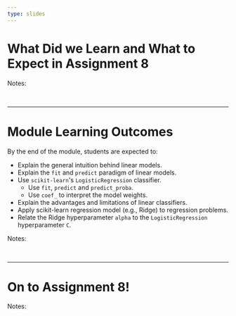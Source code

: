 ```yaml
---
type: slides
---
```


# What Did we Learn and What to Expect in Assignment 8

Notes:

<br>

---


# Module Learning Outcomes

By the end of the module, students are expected to:

- Explain the general intuition behind linear models.
- Explain the `fit` and `predict` paradigm of linear models.
- Use `scikit-learn`'s `LogisticRegression` classifier.
    - Use `fit`, `predict` and `predict_proba`.   
    - Use `coef_` to interpret the model weights.
- Explain the advantages and limitations of linear classifiers. 
- Apply scikit-learn regression model (e.g., Ridge) to regression problems.
- Relate the Ridge hyperparameter `alpha` to the `LogisticRegression` hyperparameter `C`.



Notes: 

<br>


---

# On to Assignment 8!

Notes: 

<br>

